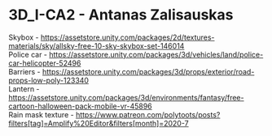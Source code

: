 # 3D_I-CA2 - Antanas Zalisauskas<br>
Skybox - https://assetstore.unity.com/packages/2d/textures-materials/sky/allsky-free-10-sky-skybox-set-146014 <br>
Police car - https://assetstore.unity.com/packages/3d/vehicles/land/police-car-helicopter-52496 <br>
Barriers - https://assetstore.unity.com/packages/3d/props/exterior/road-props-low-poly-123340 <br>
Lantern - https://assetstore.unity.com/packages/3d/environments/fantasy/free-cartoon-halloween-pack-mobile-vr-45896 <br>
Rain mask texture - https://www.patreon.com/polytoots/posts?filters[tag]=Amplify%20Editor&filters[month]=2020-7 <br>
